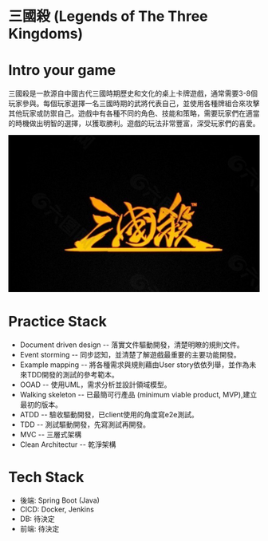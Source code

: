 
# 三國殺 (Legends of The Three Kingdoms)
# Intro your game
三國殺是一款源自中國古代三國時期歷史和文化的桌上卡牌遊戲，通常需要3-8個玩家參與。每個玩家選擇一名三國時期的武將代表自己，並使用各種牌組合來攻擊其他玩家或防禦自己。遊戲中有各種不同的角色、技能和策略，需要玩家們在適當的時機做出明智的選擇，以獲取勝利。遊戲的玩法非常豐富，深受玩家們的喜愛。

<img src="https://github.com/Game-as-a-Service/Legends-of-The-Three-Kingdoms/blob/main/16pic_4554779_b.jpeg"> </a>

# Practice Stack
- Document driven design -- 落實文件驅動開發，清楚明瞭的規則文件。
- Event storming -- 同步認知，並清楚了解遊戲最重要的主要功能開發。
- Example mapping -- 將各種需求與規則藉由User story依依列舉，並作為未來TDD開發的測試的參考範本。
- OOAD -- 使用UML，需求分析並設計領域模型。
- Walking skeleton -- 已最簡可行產品 (minimum viable product, MVP),建立最初的版本。
- ATDD -- 驗收驅動開發，已client使用的角度寫e2e測試。
- TDD -- 測試驅動開發，先寫測試再開發。
- MVC -- 三層式架構
 - Clean Architectur -- 乾淨架構
   
# Tech Stack
- 後端: Spring Boot (Java)
- CICD: Docker, Jenkins
- DB: 待決定
- 前端: 待決定
   

